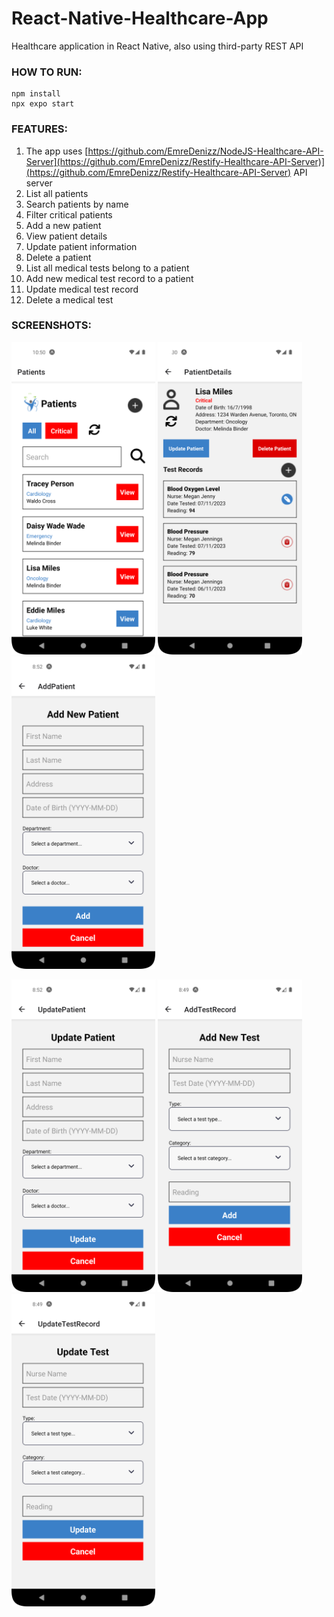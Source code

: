  # React-Native-Healthcare-App
Healthcare application in React Native, also using third-party REST API

### HOW TO RUN:
```console
npm install
npx expo start
```

### FEATURES:
1. The app uses [https://github.com/EmreDenizz/NodeJS-Healthcare-API-Server](https://github.com/EmreDenizz/Restify-Healthcare-API-Server)](https://github.com/EmreDenizz/Restify-Healthcare-API-Server) API server
2. List all patients
3. Search patients by name
4. Filter critical patients 
5. Add a new patient
6. View patient details
7. Update patient information
8. Delete a patient
9. List all medical tests belong to a patient
10. Add new medical test record to a patient
11. Update medical test record
12. Delete a medical test

### SCREENSHOTS:
<kbd><img src="screenshots/ss_1.png" height="500"/></kbd>    <kbd><img src="screenshots/ss_3.png" height="500"/></kbd>    <kbd><img src="screenshots/ss_2.png" height="500"/></kbd>


<kbd><img src="screenshots/ss_4.png" height="500"/></kbd>    <kbd><img src="screenshots/ss_5.png" height="500"/></kbd>    <kbd><img src="screenshots/ss_6.png" height="500"/></kbd> 
